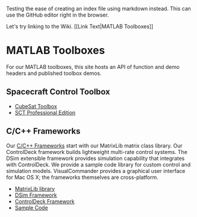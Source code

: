 Testing the ease of creating an index file using markdown instead. This can use the GitHub editor right in the browser.

Let's try linking to the Wiki. [[Link Text|MATLAB Toolboxes]]

# MATLAB Toolboxes

For our MATLAB toolboxes, this site hosts an API of function and demo headers and published toolbox demos.

## Spacecraft Control Toolbox

* [CubeSat Toolbox](../CubeSat/index.html)
* [SCT Professional Edition](../SCTPro/index.html)

## C/C++ Frameworks

Our [C/C++ Frameworks](https://www.psatellite.com/products/simulation-framework/) start with our MatrixLib matrix class library. Our ControlDeck framework builds lightweight multi-rate control systems. The DSim extensible framework provides simulation capability that integrates with ControlDeck. We provide a sample code library for custom control and simulation models. VisualCommander provides a graphical user interface for Mac OS X; the frameworks themselves are cross-platform.

* [MatrixLib library](../SimulationFramework/matrixlib/index.html)
* [DSim Framework](../SimulationFramework/DSim/index.html)
* [ControlDeck Framework](../SimulationFramework/ControlDeck/index.html)
* [Sample Code](../SimulationFramework/ExampleCode/index.html)
